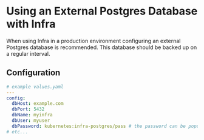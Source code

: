# Using an External Postgres Database with Infra

When using Infra in a production environment configuring an external Postgres database is recommended. This database should be backed up on a regular interval.

## Configuration

```yaml
# example values.yaml
---
config:
  dbHost: example.com
  dbPort: 5432
  dbName: myinfra
  dbUser: myuser
  dbPassword: kubernetes:infra-postgres/pass # the password can be populated from Infra secrets, in this example a Kubernetes secret is used
# etc...
```
